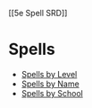 [[5e Spell SRD]]
# Spells

* [Spells by Level](/spellcasting/spell_indexes/spells_by_level/)
* [Spells by Name](/spellcasting/spell_indexes/spells_by_name/)
* [Spells by School](/spellcasting/spell_indexes/spells_by_school)